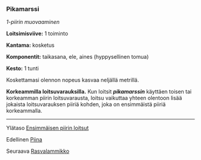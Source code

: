 ### Pikamarssi

*1-piirin muovaaminen*

**Loitsimisviive:** 1 toiminto

**Kantama:** kosketus

**Komponentit:** taikasana, ele, aines (hyppysellinen tomua)

**Kesto:** 1 tunti

Koskettamasi olennon nopeus kasvaa neljällä metrillä.

**Korkeammilla loitsuvarauksilla.** Kun loitsit ***pikamarssin***
käyttäen toisen tai korkeamman piirin loitsuvarausta, loitsu
vaikuttaa yhteen olentoon lisää jokaista loitsuvarauksen piiriä
kohden, joka on ensimmäistä piiriä korkeammalla.

----

Ylätaso [Ensimmäisen piirin loitsut](1_piirin_loitsut.md)

Edellinen [Piina](Piina.md)

Seuraava [Rasvalammikko](Rasvalammikko.md)